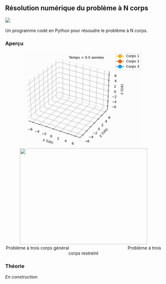 ## Résolution numérique du problème à N corps

![](https://img.shields.io/badge/Language-Python-blue.png)

Un programme codé en Python pour résoudre le problème à N corps.

### Aperçu

<div align="center">
  <img src="/resources/problème-à-trois-corps-général.gif" width="380" height="308"/> <img src="/resources/problème-à-trois-corps-restreint.gif" width="410" height="308"/>
</div>

<div align="center">
  Problème à trois corps général                                                Problème à trois corps restreint
</div>

### Théorie

*En construction*
